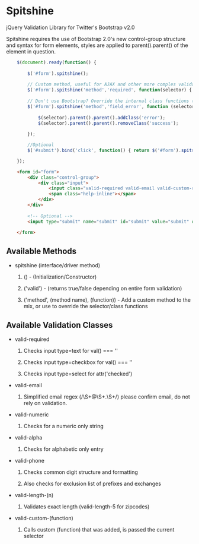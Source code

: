 Spitshine
=========

jQuery Validation Library for Twitter&#39;s Bootstrap v2.0

Spitshine requires the use of Bootstrap 2.0's new control-group structure and syntax for form elements, styles are applied to parent().parent() of the element in question.

```javascript
	$(document).ready(function() {
					
		$('#form').spitshine();
		
		// Custom method, useful for AJAX and other more comples validators, or just inserting your function.
		$('#form').spitshine('method','required', function(selector) { if ($(selector).val() == '') { return false; }});
		
		// Don't use Bootstrap? Override the internal class functions to use with your own DOM structures.
		$('#form').spitshine('method','field_error', function (selector) {
			
			$(selector).parent().parent().addClass('error');
			$(selector).parent().parent().removeClass('success');
				
		});

		//Optional
		$('#submit').bind('click', function() { return $('#form').spitshine('valid'); });

	});
```

```html
	<form id="form">
		<div class="control-group">
			<div class="input">
				<input class="valid-required valid-email valid-custom-required" id="email" name="email" type="text" />
				<span class="help-inline"></span>
			</div>
		</div>
		
		<!-- Optional -->
		<input type="submit" name="submit" id="submit" value="submit" onclick="return $('#form').spitshine('valid');" />
		
	</form>	
```

Available Methods
-------------------------

* spitshine (interface/driver method)

	1) () - (Initialization/Constructor)
	
	2) ('valid') - (returns true/false depending on entire form validation)

	3) ('method', (method name), (function)) - Add a custom method to the mix, or use to override the selector/class functions 
	
	
Available Validation Classes
-------------------------

* valid-required

	1) Checks input type=text for val() === ''
	
	2) Checks input type=checkbox for val() === ''
	
	3) Checks input type=select for attr('checked')
	
* valid-email

	1) Simplified email regex (/\S+@\S+\.\S+/) please confirm email, do not rely on validation.
	
* valid-numeric

	1) Checks for a numeric only string 
	
* valid-alpha

	1) Checks for alphabetic only entry

* valid-phone

	1) Checks common digit structure and formatting
	
	2) Also checks for exclusion list of prefixes and exchanges

* valid-length-(n)

	1) Validates exact length (valid-length-5 for zipcodes)

* valid-custom-(function)

	1) Calls custom (function) that was added, is passed the current selector